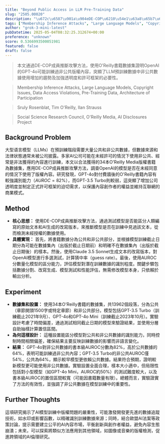 ```yaml
---
title: "Beyond Public Access in LLM Pre-Training Data"
slug: "2505.00020"
description: "\u672c\u6587\u901a\u904eDE-COP\u6210\u54e1\u63a8\u65b7\u653b\u64ca\u65b9\u6cd5\uff0c\u4f7f\u7528O\u0027Reilly\u66f8\u7c4d\u6578\u64da\u96c6\u8b49\u660eOpenAI\u7684GPT-4o\u53ef\u80fd\u8a13\u7df4\u904e\u975e\u516c\u5171\u7248\u6b0a\u5167\u5bb9\uff0c\u7a81\u986f\u4e86LLM\u9810\u8a13\u7df4\u6578\u64da\u4e2d\u975e\u516c\u5171\u6578\u64da\u4f7f\u7528\u589e\u52a0\u7684\u8da8\u52e2\u53ca\u52a0\u5f37\u900f\u660e\u5ea6\u548c\u8a31\u53ef\u6846\u67b6\u7684\u5fc5\u8981\u6027\u3002"
tags: ["Membership Inference Attacks", "Large Language Models", "Copyright Issues", "Data Access Violations", "Pre-Training Data", "Architecture of Participation"]
author: "grok-3-mini-latest"
pubDatetime: 2025-05-04T08:32:25.312674+00:00
preference: "unknown"
score: 0.5366993500051981
featured: false
draft: false
---
```


> 本文通過DE-COP成員推斷攻擊方法，使用O'Reilly書籍數據集證明OpenAI的GPT-4o可能訓練過非公共版權內容，突顯了LLM預訓練數據中非公共數據使用增加的趨勢及加強透明度和許可框架的必要性。

> Membership Inference Attacks, Large Language Models, Copyright Issues, Data Access Violations, Pre-Training Data, Architecture of Participation 

> Sruly Rosenblat, Tim O'Reilly, Ilan Strauss

> Social Science Research Council, O'Reilly Media, AI Disclosures Project 

## Background Problem

大型语言模型（LLMs）在預訓練階段需要大量公共和非公共數據，但數據來源和法律狀態通常未被公司披露。多家AI公司可能在未經許可的情況下使用非公共、經常是非法獲得的內容進行訓練，本文以合法獲得的34本O'Reilly Media版權書籍為數據集，應用DE-COP成員推斷攻擊方法，調查OpenAI的模型是否在未經同意的情況下使用了版權內容。研究發現，GPT-4o對付費牆後的O'Reilly書籍內容有較強識別能力（$AUROC = 82\%$），而GPT-3.5 Turbo則較弱，這突顯了增加公司透明度並制定正式許可框架的迫切需求，以保護內容創作者的權益並維持互聯網的商業模式。

## Method

*   **核心思想：** 使用DE-COP成員推斷攻擊方法，通過測試模型是否能區分人類編寫的原始文本和AI生成的改寫版本，來推斷模型是否在訓練中見過該文本，從而檢測未經授權的數據使用。
*   **具體實現：** 首先，將書籍數據分為公共和非公共部分，並根據模型訓練截止日期分為可能在數據集內（出版於截止日期前）和明確不在數據集內（出版於截止日期後）的樣本。然後，使用Claude 3.5 Sonnet生成文本的改寫版本，對OpenAI模型進行多選測試，計算猜中率（guess rate）。最後，使用AUROC分數量化模型的區分能力，評估模型對潛在訓練數據的識別程度。關鍵步驟包括數據分割、改寫生成、模型測試和性能評估，無需修改模型本身，只依賴於輸出分析。

## Experiment

*   **數據集和設置：** 使用34本O'Reilly書籍的數據集，共13962個段落，分為公共（章節開頭1500字或特定章節）和非公共部分。模型包括GPT-3.5 Turbo（訓練截止2021年9月）、GPT-4o和GPT-4o Mini（訓練截止2023年10月）。實驗設計考慮了時間偏差，通過測試相同截止日期的模型來驗證結果，並使用分層自助抽樣計算置信區間。
*   **為何這樣設計：** 這種設置能區分模型對公共和非公共數據的識別能力，同時控制時間相關偏差，確保結果主要反映訓練數據的影響而非語言變化。
*   **結果：** GPT-4o對非公共數據的書本級AUROC分數為82%，高於公共數據的64%，表明可能訓練過非公共內容；GPT-3.5 Turbo的非公共AUROC僅54%，公共為64%，顯示較早模型更依賴公共數據。結果符合預期，證明較新模型更可能使用非公共數據。實驗設置全面合理，樣本大小適中，但局限性包括對小型模型（如GPT-4o Mini，AUROC約50%）的測試難度較大，以及書本級AUROC的置信區間較寬（可能因書籍數量有限）。總體而言，實驗證實了方法的有效性，並強調了非公共數據在模型訓練中的重要性。

## Further Thoughts 

這項研究揭示了AI模型訓練中版權問題的嚴重性，可能激發開發更先進的數據追蹤技術，如水印或影響函數，以精確識別訓練數據來源；同時，結合歐盟AI法案等政策討論，提示需要建立公平的AI內容市場，平衡創新與創作者權益，避免內容生態崩潰；未來，可以探索將類似方法應用到其他領域，如圖像或音樂的版權檢測，促進跨領域的AI倫理研究。